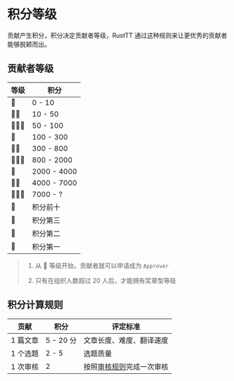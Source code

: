 # 积分等级
贡献产生积分，积分决定贡献者等级，RustTT 通过这种规则来让更优秀的贡献者能够脱颖而出。


## 贡献者等级

| 等级 | 积分 |
| --- | --- |
| 🌟 | 0 - 10 |
| 🌟🌟 | 10 - 50 | 
| 🌟🌟🌟 | 50 - 100 |
| 💎 |  100 - 300 |
| 💎💎 | 300 - 800 | 
| 💎💎💎 | 800 - 2000 |
| 🔮 | 2000 - 4000 | 
| 🔮🔮 | 4000 - 7000 |
| 🔮🔮🔮 | 7000 - ? | 
| <span class="rusttt trophy">🏅</span> | 积分前十 | 
| <span class="rusttt trophy">🥉</span> | 积分第三 | 
| <span class="rusttt trophy">🥈</span> | 积分第二 | 
| <span class="rusttt trophy">🥇</span> | 积分第一 |

> 1. 从 💎 等级开始，贡献者就可以申请成为 `Approver`
> 
> 2. 只有在组织人数超过 20 人后，才能拥有奖章型等级

## 积分计算规则

| 贡献 | 积分 | 评定标准 | 
| --- | --- | --- |
| 1 篇文章 | 5 - 20 分 | 文章长度、难度、翻译速度 |
| 1 个选题 | 2 - 5 | 选题质量 |
| 1 次审核 | 2 | 按照[审核规则](../translation-guide/approver.md)完成一次审核 | 





